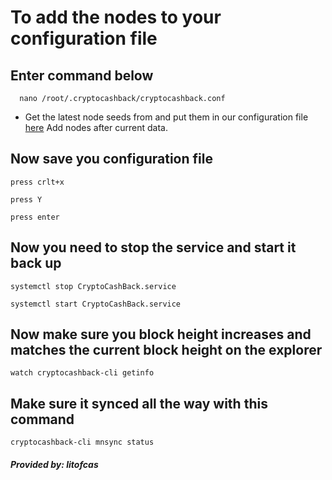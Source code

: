 # To add the nodes to your configuration file
  ## Enter command below
  ```
    nano /root/.cryptocashback/cryptocashback.conf
  ```
  
  * Get the latest node seeds from and put them in our configuration file [here](https://github.com/CryptoCashBack-Hub/CCB_Guides/blob/master/Seed_List/seeds) Add nodes after current data.
  
  ## Now save you configuration file
  
  ```
  press crlt+x
  ```
  ```
  press Y
  ```
  ```
  press enter
  ```
  
  ## Now you need to stop the service and start it back up
  
   ```
   systemctl stop CryptoCashBack.service
   ```
   ```
   systemctl start CryptoCashBack.service
   ```
   
   ## Now make sure you block height increases and matches the current block height on the explorer
   
   ```
   watch cryptocashback-cli getinfo
   ```
   
   ## Make sure it synced all the way with this command
   ```
   cryptocashback-cli mnsync status
   ```
   
   
   ##### Provided by: litofcas
